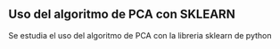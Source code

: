 ## Uso del algoritmo de PCA con SKLEARN
Se estudia el uso del algoritmo de PCA con la libreria sklearn de python
